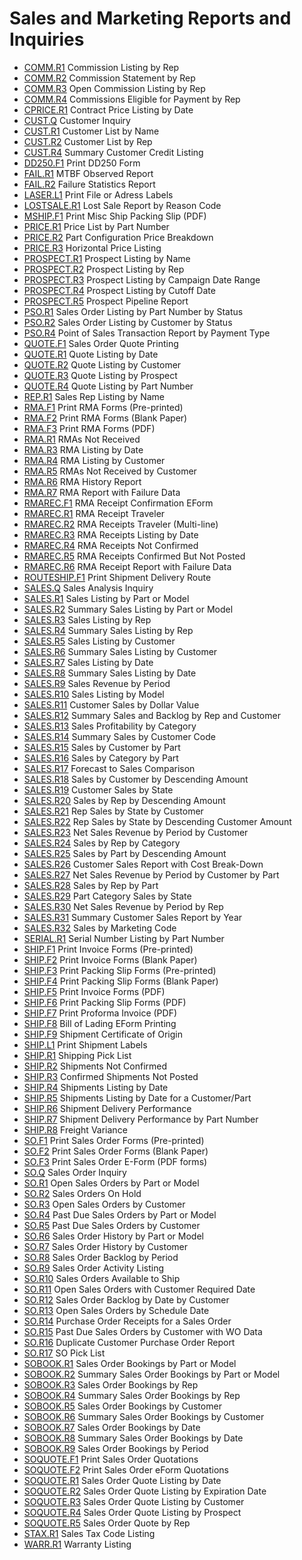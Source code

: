 # Sales and Marketing Reports and Inquiries

<PageHeader />

- [COMM.R1](COMM-R1/README.md) Commission Listing by Rep
- [COMM.R2](COMM-R2/README.md) Commission Statement by Rep
- [COMM.R3](COMM-R3/README.md) Open Commission Listing by Rep
- [COMM.R4](../../AP-OVERVIEW/AP-REPORT/COMM-R4/README.md) Commissions Eligible for Payment by Rep
- [CPRICE.R1](CPRICE-R1/README.md) Contract Price Listing by Date
- [CUST.Q](../../AR-OVERVIEW/AR-REPORT/CUST-Q/README.md) Customer Inquiry
- [CUST.R1](../../AR-OVERVIEW/AR-REPORT/CUST-R1/README.md) Customer List by Name
- [CUST.R2](../../AR-OVERVIEW/AR-REPORT/CUST-R2/README.md) Customer List by Rep
- [CUST.R4](../../AR-OVERVIEW/AR-REPORT/CUST-R4/README.md) Summary Customer Credit Listing
- [DD250.F1](DD250-F1/README.md) Print DD250 Form
- [FAIL.R1](FAIL-R1/README.md) MTBF Observed Report
- [FAIL.R2](FAIL-R2/README.md) Failure Statistics Report
- [LASER.L1](../../AP-OVERVIEW/AP-REPORT/LASER-L1/README.md) Print File or Adress Labels
- [LOSTSALE.R1](LOSTSALE-R1/README.md) Lost Sale Report by Reason Code
- [MSHIP.F1](MSHIP-F1/README.md) Print Misc Ship Packing Slip (PDF)
- [PRICE.R1](PRICE-R1/README.md) Price List by Part Number
- [PRICE.R2](PRICE-R2/README.md) Part Configuration Price Breakdown
- [PRICE.R3](PRICE-R3/README.md) Horizontal Price Listing
- [PROSPECT.R1](PROSPECT-R1/README.md) Prospect Listing by Name
- [PROSPECT.R2](PROSPECT-R2/README.md) Prospect Listing by Rep
- [PROSPECT.R3](PROSPECT-R3/README.md) Prospect Listing by Campaign Date Range
- [PROSPECT.R4](PROSPECT-R4/README.md) Prospect Listing by Cutoff Date
- [PROSPECT.R5](PROSPECT-R5/README.md) Prospect Pipeline Report
- [PSO.R1](PSO-R1/README.md) Sales Order Listing by Part Number by Status
- [PSO.R2](PSO-R2/README.md) Sales Order Listing by Customer by Status
- [PSO.R4](PSO-R4/README.md) Point of Sales Transaction Report by Payment Type
- [QUOTE.F1](QUOTE-F1/README.md) Sales Order Quote Printing
- [QUOTE.R1](QUOTE-R1/README.md) Quote Listing by Date
- [QUOTE.R2](QUOTE-R2/README.md) Quote Listing by Customer
- [QUOTE.R3](QUOTE-R3/README.md) Quote Listing by Prospect
- [QUOTE.R4](QUOTE-R4/README.md) Quote Listing by Part Number
- [REP.R1](REP-R1/README.md) Sales Rep Listing by Name
- [RMA.F1](RMA-F1/README.md) Print RMA Forms (Pre-printed)
- [RMA.F2](RMA-F2/README.md) Print RMA Forms (Blank Paper)
- [RMA.F3](RMA-F3/README.md) Print RMA Forms (PDF)
- [RMA.R1](RMA-R1/README.md) RMAs Not Received
- [RMA.R3](RMA-R3/README.md) RMA Listing by Date
- [RMA.R4](RMA-R4/README.md) RMA Listing by Customer
- [RMA.R5](RMA-R5/README.md) RMAs Not Received by Customer
- [RMA.R6](RMA-R6/README.md) RMA History Report
- [RMA.R7](RMA-R7/README.md) RMA Report with Failure Data
- [RMAREC.F1](RMAREC-F1/README.md) RMA Receipt Confirmation EForm
- [RMAREC.R1](RMAREC-R1/README.md) RMA Receipt Traveler
- [RMAREC.R2](RMAREC-R2/README.md) RMA Receipts Traveler (Multi-line)
- [RMAREC.R3](RMAREC-R3/README.md) RMA Receipts Listing by Date
- [RMAREC.R4](RMAREC-R4/README.md) RMA Receipts Not Confirmed
- [RMAREC.R5](RMAREC-R5/README.md) RMA Receipts Confirmed But Not Posted
- [RMAREC.R6](RMAREC-R6/README.md) RMA Receipt Report with Failure Data
- [ROUTESHIP.F1](ROUTESHIP-F1/README.md) Print Shipment Delivery Route
- [SALES.Q](SALES-Q/README.md) Sales Analysis Inquiry
- [SALES.R1](SALES-R1/README.md) Sales Listing by Part or Model
- [SALES.R2](SALES-R2/README.md) Summary Sales Listing by Part or Model
- [SALES.R3](SALES-R3/README.md) Sales Listing by Rep
- [SALES.R4](SALES-R4/README.md) Summary Sales Listing by Rep
- [SALES.R5](SALES-R5/README.md) Sales Listing by Customer
- [SALES.R6](SALES-R6/README.md) Summary Sales Listing by Customer
- [SALES.R7](SALES-R7/README.md) Sales Listing by Date
- [SALES.R8](SALES-R8/README.md) Summary Sales Listing by Date
- [SALES.R9](SALES-R9/README.md) Sales Revenue by Period
- [SALES.R10](SALES-R10/README.md) Sales Listing by Model
- [SALES.R11](SALES-R11/README.md) Customer Sales by Dollar Value
- [SALES.R12](SALES-R12/README.md) Summary Sales and Backlog by Rep and Customer
- [SALES.R13](SALES-R13/README.md) Sales Profitability by Category
- [SALES.R14](SALES-R14/README.md) Summary Sales by Customer Code
- [SALES.R15](SALES-R15/README.md) Sales by Customer by Part
- [SALES.R16](SALES-R16/README.md) Sales by Category by Part
- [SALES.R17](SALES-R17/README.md) Forecast to Sales Comparison
- [SALES.R18](SALES-R18/README.md) Sales by Customer by Descending Amount
- [SALES.R19](SALES-R19/README.md) Customer Sales by State
- [SALES.R20](SALES-R20/README.md) Sales by Rep by Descending Amount
- [SALES.R21](SALES-R21/README.md) Rep Sales by State by Customer
- [SALES.R22](SALES-R22/README.md) Rep Sales by State by Descending Customer Amount
- [SALES.R23](SALES-R23/README.md) Net Sales Revenue by Period by Customer
- [SALES.R24](SALES-R24/README.md) Sales by Rep by Category
- [SALES.R25](SALES-R25/README.md) Sales by Part by Descending Amount
- [SALES.R26](SALES-R26/README.md) Customer Sales Report with Cost Break-Down
- [SALES.R27](SALES-R27/README.md) Net Sales Revenue by Period by Customer by Part
- [SALES.R28](SALES-R28/README.md) Sales by Rep by Part
- [SALES.R29](SALES-R29/README.md) Part Category Sales by State
- [SALES.R30](SALES-R30/README.md) Net Sales Revenue by Period by Rep
- [SALES.R31](SALES-R31/README.md) Summary Customer Sales Report by Year
- [SALES.R32](SALES-R32/README.md) Sales by Marketing Code
- [SERIAL.R1](SERIAL-R1/README.md) Serial Number Listing by Part Number
- [SHIP.F1](SHIP-F1/README.md) Print Invoice Forms (Pre-printed)
- [SHIP.F2](SHIP-F2/README.md) Print Invoice Forms (Blank Paper)
- [SHIP.F3](SHIP-F3/README.md) Print Packing Slip Forms (Pre-printed)
- [SHIP.F4](SHIP-F4/README.md) Print Packing Slip Forms (Blank Paper)
- [SHIP.F5](SHIP-F5/README.md) Print Invoice Forms (PDF)
- [SHIP.F6](SHIP-F6/README.md) Print Packing Slip Forms (PDF)
- [SHIP.F7](SHIP-F7/README.md) Print Proforma Invoice (PDF)
- [SHIP.F8](SHIP-F8/README.md) Bill of Lading EForm Printing
- [SHIP.F9](SHIP-F9/README.md) Shipment Certificate of Origin
- [SHIP.L1](SHIP-L1/README.md) Print Shipment Labels
- [SHIP.R1](SHIP-R1/README.md) Shipping Pick List
- [SHIP.R2](SHIP-R2/README.md) Shipments Not Confirmed
- [SHIP.R3](SHIP-R3/README.md) Confirmed Shipments Not Posted
- [SHIP.R4](SHIP-R4/README.md) Shipments Listing by Date
- [SHIP.R5](SHIP-R5/README.md) Shipments Listing by Date for a Customer/Part
- [SHIP.R6](SHIP-R6/README.md) Shipment Delivery Performance
- [SHIP.R7](SHIP-R7/README.md) Shipment Delivery Performance by Part Number
- [SHIP.R8](SHIP-R8/README.md) Freight Variance
- [SO.F1](SO-F1/README.md) Print Sales Order Forms (Pre-printed)
- [SO.F2](SO-F2/README.md) Print Sales Order Forms (Blank Paper)
- [SO.F3](SO-F3/README.md) Print Sales Order E-Form (PDF forms)
- [SO.Q](SO-Q/README.md) Sales Order Inquiry
- [SO.R1](SO-R1/README.md) Open Sales Orders by Part or Model
- [SO.R2](SO-R2/README.md) Sales Orders On Hold
- [SO.R3](SO-R3/README.md) Open Sales Orders by Customer
- [SO.R4](SO-R4/README.md) Past Due Sales Orders by Part or Model
- [SO.R5](SO-R5/README.md) Past Due Sales Orders by Customer
- [SO.R6](SO-R6/README.md) Sales Order History by Part or Model
- [SO.R7](SO-R7/README.md) Sales Order History by Customer
- [SO.R8](SO-R8/README.md) Sales Order Backlog by Period
- [SO.R9](SO-R9/README.md) Sales Order Activity Listing
- [SO.R10](SO-R10/README.md) Sales Orders Available to Ship
- [SO.R11](SO-R11/README.md) Open Sales Orders with Customer Required Date
- [SO.R12](SO-R12/README.md) Sales Order Backlog by Date by Customer
- [SO.R13](SO-R13/README.md) Open Sales Orders by Schedule Date
- [SO.R14](SO-R14/README.md) Purchase Order Receipts for a Sales Order
- [SO.R15](SO-R15/README.md) Past Due Sales Orders by Customer with WO Data
- [SO.R16](SO-R16/README.md) Duplicate Customer Purchase Order Report
- [SO.R17](SO-R17/README.md) SO Pick List
- [SOBOOK.R1](SOBOOK-R1/README.md) Sales Order Bookings by Part or Model
- [SOBOOK.R2](SOBOOK-R2/README.md) Summary Sales Order Bookings by Part or Model
- [SOBOOK.R3](SOBOOK-R3/README.md) Sales Order Bookings by Rep
- [SOBOOK.R4](SOBOOK-R4/README.md) Summary Sales Order Bookings by Rep
- [SOBOOK.R5](SOBOOK-R5/README.md) Sales Order Bookings by Customer
- [SOBOOK.R6](SOBOOK-R6/README.md) Summary Sales Order Bookings by Customer
- [SOBOOK.R7](SOBOOK-R7/README.md) Sales Order Bookings by Date
- [SOBOOK.R8](SOBOOK-R8/README.md) Summary Sales Order Bookings by Date
- [SOBOOK.R9](SOBOOK-R9/README.md) Sales Order Bookings by Period
- [SOQUOTE.F1](SOQUOTE-F1/README.md) Print Sales Order Quotations
- [SOQUOTE.F2](SOQUOTE-F2/README.md) Print Sales Order eForm Quotations
- [SOQUOTE.R1](SOQUOTE-R1/README.md) Sales Order Quote Listing by Date
- [SOQUOTE.R2](SOQUOTE-R2/README.md) Sales Order Quote Listing by Expiration Date
- [SOQUOTE.R3](SOQUOTE-R3/README.md) Sales Order Quote Listing by Customer
- [SOQUOTE.R4](SOQUOTE-R4/README.md) Sales Order Quote Listing by Prospect
- [SOQUOTE.R5](SOQUOTE-R5/README.md) Sales Order Quote by Rep
- [STAX.R1](../../AR-OVERVIEW/AR-REPORT/STAX-R1/README.md) Sales Tax Code Listing
- [WARR.R1](WARR-R1/README.md) Warranty Listing

<badge text= "Version 8.10.57" vertical="middle" />

<PageFooter />
